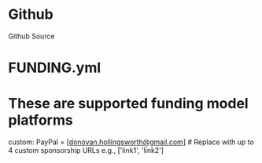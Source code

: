 # Github
Github Source

# FUNDING.yml
# These are supported funding model platforms

custom: PayPal = [donovan.hollingsworth@gmail.com] # Replace with up to 4 custom sponsorship URLs e.g., ['link1', 'link2']
